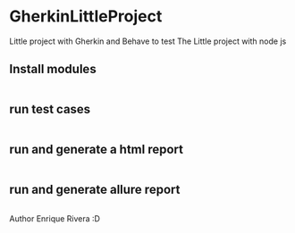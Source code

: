 # GherkinLittleProject
Little project with Gherkin and Behave to test The Little project with node js

## Install modules
``` pip install -r requirements.txt
```

## run test cases
``` behave
```

## run and generate a html report
``` behave -f html -o reports/html_reports/html_reports.html
```

## run and generate allure report
``` behave -f allure -o reports/allure_reports
```

Author Enrique Rivera :D
